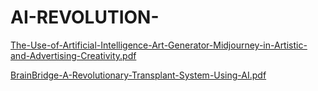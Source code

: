 # AI-REVOLUTION-

[The-Use-of-Artificial-Intelligence-Art-Generator-Midjourney-in-Artistic-and-Advertising-Creativity.pdf](https://github.com/user-attachments/files/15742612/The-Use-of-Artificial-Intelligence-Art-Generator-Midjourney-in-Artistic-and-Advertising-Creativity.pdf)

[BrainBridge-A-Revolutionary-Transplant-System-Using-AI.pdf](https://github.com/user-attachments/files/15742618/BrainBridge-A-Revolutionary-Transplant-System-Using-AI.pdf)
